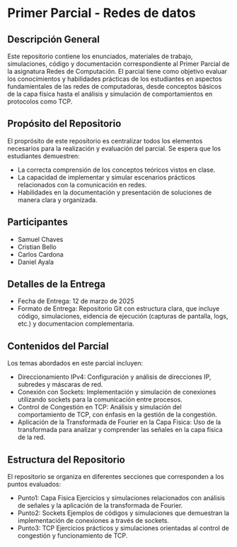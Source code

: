 # Primer Parcial - Redes de datos
## Descripción General
Este repositorio contiene los enunciados, materiales de trabajo, simulaciones, código y documentación correspondiente al Primer Parcial de la asignatura Redes de Computación. El parcial tiene como objetivo evaluar los conocimientos y habilidades prácticas de los estudiantes en aspectos fundamientales de las redes de computadoras, desde conceptos básicos de la capa física hasta el análisis y simulación de comportamientos en protocolos como TCP.

## Propósito del Repositorio
El proprósito de este repositorio es centralizar todos los elementos necesarios para la realización y evaluación del parcial. Se espera que los estudiantes demuestren: 
- La correcta comprensión de los conceptos teóricos vistos en clase.
- La capacidad de implementar y simular escenarios prácticos relacionados con la comunicación en redes.
- Habilidades en la documentación y presentación de soluciones de manera clara y organizada.

## Participantes
- Samuel Chaves
- Cristian Bello
- Carlos Cardona
- Daniel Ayala

## Detalles de la Entrega
- Fecha de Entrega: 12 de marzo de 2025
- Formato de Entrega: Repositorio Git con estructura clara, que incluye código, simulaciones, eidencia de ejecución (capturas de pantalla, logs, etc.) y documentacion complementaria.

## Contenidos del Parcial
Los temas abordados en este parcial incluyen:
- Direccionamiento IPv4:
  Configuración y análisis de direcciones IP, subredes y máscaras de red.
-  Conexión con Sockets:
  Implementación y simulación de conexiones utilizando sockets para la comunicación entre procesos.
- Control de Congestión en TCP:
  Análisis y simulación del comportamiento de TCP, con énfasis en la gestión de la congestión.
- Aplicación de la Transformada de Fourier en la Capa Fisica:
  Uso de la transformada para analizar y comprender las señales en la capa fisica de la red.

## Estructura del Repositorio
El repositorio se organiza en diferentes secciones que corresponden a los puntos evaluados:
- Punto1: Capa Fisica
  Ejercicios y simulaciones relacionados con análisis de señales y la aplicación de la transformada de Fourier.
- Punto2: Sockets
  Ejemplos de códigos y simulaciones que demuestran la implementación de conexiones a través de sockets.
- Punto3: TCP
  Ejercicios prácticos y simulaciones orientadas al control de congestión y funcionamiento de TCP. 
